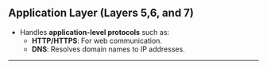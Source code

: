 ## Application Layer (Layers 5,6, and 7)

- Handles **application-level protocols** such as:
  - **HTTP/HTTPS**: For web communication.
  - **DNS**: Resolves domain names to IP addresses.

---
